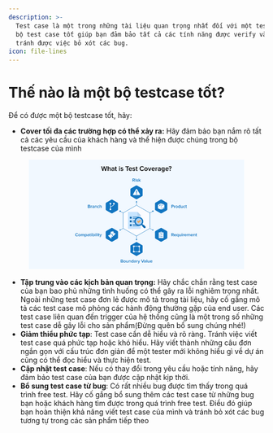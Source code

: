 ```yaml
---
description: >-
  Test case là một trong những tài liệu quan trọng nhất đối với một tester. Một
  bộ test case tốt giúp bạn đảm bảo tất cả các tính năng được verify và cũng
  tránh được việc bỏ xót các bug.
icon: file-lines
---
```


# Thế nào là một bộ testcase tốt?

Để có được một bộ testcase tốt, hãy:

* **Cover tối đa các trường hợp có thể xảy ra:** Hãy đảm bảo bạn nắm rõ tất cả các yêu cầu của khách hàng và thể hiện được chúng trong bộ testcase của mình

<figure><img src="../.gitbook/assets/What-is-Test-Coverage_.jpg" alt=""><figcaption></figcaption></figure>

* **Tập trung vào các kịch bản quan trọng:** Hãy chắc chắn rằng test case của bạn bao phủ những tình huống có thể gây ra lỗi nghiêm trọng nhất. Ngoài những test case đơn lẻ được mô tả trong tài liệu, hãy cố gắng mô tả các test case mô phỏng các hành động thường gặp của end user. Các test case liên quan đến trigger của hệ thống cũng là một trong số những test case dễ gây lỗi cho sản phẩm(Đừng quên bổ sung chúng nhé!)
* **Giảm thiểu phức tạp**: Test case cần dễ hiểu và rõ ràng. Tránh việc viết test case quá phức tạp hoặc khó hiểu. Hãy viết thành những câu đơn ngắn gọn với cấu trúc đơn giản để một tester mới không hiểu gì về dự án cũng có thể đọc hiểu và thực hiện test.
* **Cập nhật test case**: Nếu có thay đổi trong yêu cầu hoặc tính năng, hãy đảm bảo test case của bạn được cập nhật kịp thời.
* **Bổ sung test case từ bug**: Có rất nhiều bug được tìm thấy trong quá trình free test. Hãy cố gắng bổ sung thêm các test case từ những bug bạn hoặc khách hàng tìm được trong quá trình free test. Điều đó giúp bạn hoàn thiện khả năng viết test case của mình và tránh bỏ xót các bug tương tự trong các sản phẩm tiếp theo

